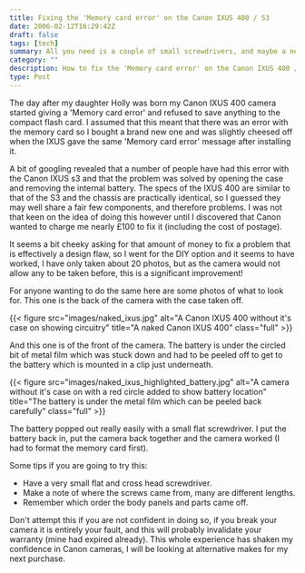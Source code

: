 ```yaml
---
title: Fixing the 'Memory card error' on the Canon IXUS 400 / S3
date: 2006-02-12T16:29:42Z
draft: false
tags: [tech]
summary: All you need is a couple of small screwdrivers, and maybe a new battery.
category: ""
description: How to fix the 'Memory card error' on the Canon IXUS 400 / S3 with a couple of small screwdrivers.
type: Post
---
```


The day after my daughter Holly was born my Canon IXUS 400 camera started giving a 'Memory card error' and refused to save anything to the compact flash card. I assumed that this meant that there was an error with the memory card so I bought a brand new one and was slightly cheesed off when the IXUS gave the same 'Memory card error' message after installing it.

A bit of googling revealed that a number of people have had this error with the Canon IXUS s3 and that the problem was solved by opening the case and removing the internal battery. The specs of the IXUS 400 are similar to that of the S3 and the chassis are practically identical, so I guessed they may well share a fair few components, and therefore problems. I was not that keen on the idea of doing this however until I discovered that Canon wanted to charge me nearly £100 to fix it (including the cost of postage).

It seems a bit cheeky asking for that amount of money to fix a problem that is effectively a design flaw, so I went for the DIY option and it seems to have worked, I have only taken about 20 photos, but as the camera would not allow any to be taken before, this is a significant improvement!

For anyone wanting to do the same here are some photos of what to look for. This one is the back of the camera with the case taken off.

{{< figure src="images/naked_ixus.jpg" alt="A Canon IXUS 400 without it's case on showing circuitry" title="A naked Canon IXUS 400" class="full" >}}

And this one is of the front of the camera. The battery is under the circled bit of metal film which was stuck down and had to be peeled off to get to the battery which is mounted in a clip just underneath.

{{< figure src="images/naked_ixus_highlighted_battery.jpg" alt="A camera without it's case on with a red circle added to show battery location" title="The battery is under the metal film which can be peeled back carefully" class="full" >}}

The battery popped out really easily with a small flat screwdriver. I put the battery back in, put the camera back together and the camera worked (I had to format the memory card first).

Some tips if you are going to try this:

- Have a very small flat and cross head screwdriver.
- Make a note of where the screws came from, many are different lengths.
- Remember which order the body panels and parts came off.

Don't attempt this if you are not confident in doing so, if you break your camera it is entirely your fault, and this will probably invalidate your warranty (mine had expired already). This whole experience has shaken my confidence in Canon cameras, I will be looking at alternative makes for my next purchase.
